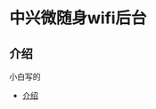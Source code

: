 <h1>中兴微随身wifi后台</h1>

## 介绍

小白写的
- [介绍](https://www.my-youth.cn/2023/08/12/ztewechatportablewifiadmin/)

